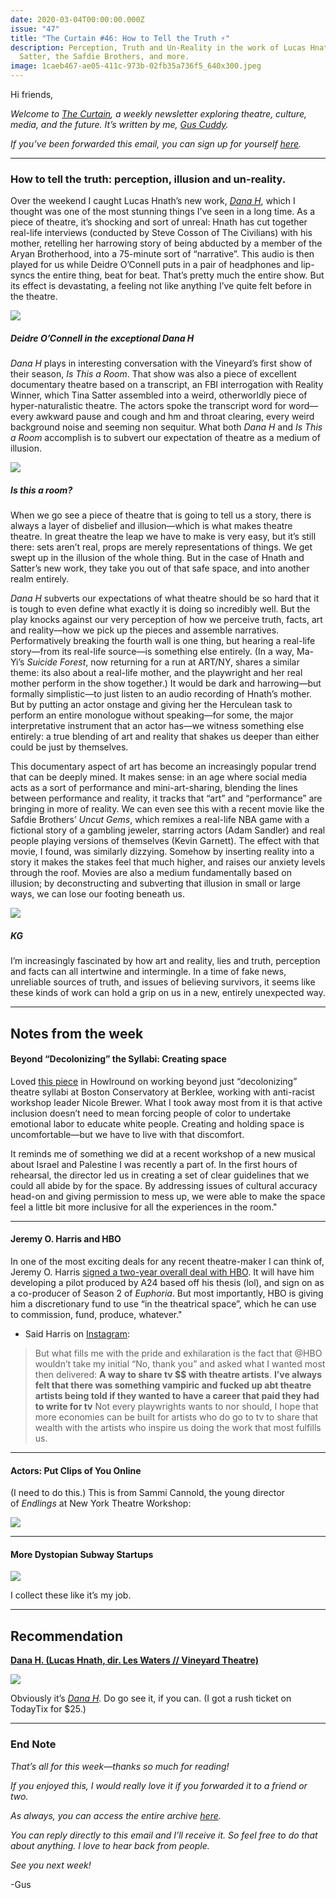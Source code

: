 ```yaml
---
date: 2020-03-04T00:00:00.000Z
issue: "47"
title: "The Curtain #46: How to Tell the Truth ⚡️"
description: Perception, Truth and Un-Reality in the work of Lucas Hnath, Tina
  Satter, the Safdie Brothers, and more.
image: 1caeb467-ae05-411c-973b-02fb35a736f5_640x300.jpeg
---
```



Hi friends,

_Welcome to [The Curtain](http://guscuddy.substack.com/), a weekly newsletter exploring theatre, culture, media, and the future. It’s written by me, [Gus Cuddy](http://guscuddy.com/)._

_If you’ve been forwarded this email, you can sign up for yourself [here](http://guscuddy.substack.com/subscribe)._

---

### How to tell the truth: perception, illusion and un-reality.

Over the weekend I caught Lucas Hnath’s new work, _[Dana H](https://www.vineyardtheatre.org/dana-h/)_, which I thought was one of the most stunning things I’ve seen in a long time. As a piece of theatre, it’s shocking and sort of unreal: Hnath has cut together real-life interviews (conducted by Steve Cosson of The Civilians) with his mother, retelling her harrowing story of being abducted by a member of the Aryan Brotherhood, into a 75-minute sort of “narrative”. This audio is then played for us while Deidre O’Connell puts in a pair of headphones and lip-syncs the entire thing, beat for beat. That’s pretty much the entire show. But its effect is devastating, a feeling not like anything I’ve quite felt before in the theatre.

 ![](./6d86ba31-d6e4-49b1-b6db-c07b4ba14e09_735x551.jpeg)

##### Deidre O’Connell in the exceptional _Dana H_

_Dana H_ plays in interesting conversation with the Vineyard’s first show of their season, _Is This a Room_. That show was also a piece of excellent documentary theatre based on a transcript, an FBI interrogation with Reality Winner, which Tina Satter assembled into a weird, otherworldly piece of hyper-naturalistic theatre. The actors spoke the transcript word for word—every awkward pause and cough and hm and throat clearing, every weird background noise and seeming non sequitur. What both _Dana H_ and _Is This a Room_ accomplish is to subvert our expectation of theatre as a medium of illusion.

 ![](./642b1315-693e-4334-a63e-2262ab50c26a_640x427.png)

##### Is this a room?

When we go see a piece of theatre that is going to tell us a story, there is always a layer of disbelief and illusion—which is what makes theatre theatre. In great theatre the leap we have to make is very easy, but it’s still there: sets aren’t real, props are merely representations of things. We get swept up in the illusion of the whole thing. But in the case of Hnath and Satter’s new work, they take you out of that safe space, and into another realm entirely.

_Dana H_ subverts our expectations of what theatre should be so hard that it is tough to even define what exactly it is doing so incredibly well. But the play knocks against our very perception of how we perceive truth, facts, art and reality—how we pick up the pieces and assemble narratives. Performatively breaking the fourth wall is one thing, but hearing a real-life story—from its real-life source—is something else entirely. (In a way, Ma-Yi’s _Suicide Forest_, now returning for a run at ART/NY, shares a similar theme: its also about a real-life mother, and the playwright and her real mother perform in the show together.) It would be dark and harrowing—but formally simplistic—to just listen to an audio recording of Hnath’s mother. But by putting an actor onstage and giving her the Herculean task to perform an entire monologue without speaking—for some, the major interpretative instrument that an actor has—we witness something else entirely: a true blending of art and reality that shakes us deeper than either could be just by themselves.

This documentary aspect of art has become an increasingly popular trend that can be deeply mined. It makes sense: in an age where social media acts as a sort of performance and mini-art-sharing, blending the lines between performance and reality, it tracks that “art” and “performance” are bringing in more of reality. We can even see this with a recent movie like the Safdie Brothers’ _Uncut Gems_, which remixes a real-life NBA game with a fictional story of a gambling jeweler, starring actors (Adam Sandler) and real people playing versions of themselves (Kevin Garnett). The effect with that movie, I found, was similarly dizzying. Somehow by inserting reality into a story it makes the stakes feel that much higher, and raises our anxiety levels through the roof. Movies are also a medium fundamentally based on illusion; by deconstructing and subverting that illusion in small or large ways, we can lose our footing beneath us.

 ![](./f7c03b5e-b9ba-4b71-bc13-06cc2dc44b33_2916x1716.jpeg)

##### KG

I’m increasingly fascinated by how art and reality, lies and truth, perception and facts can all intertwine and intermingle. In a time of fake news, unreliable sources of truth, and issues of believing survivors, it seems like these kinds of work can hold a grip on us in a new, entirely unexpected way.

---

## Notes from the week

#### Beyond “Decolonizing” the Syllabi: Creating space

Loved [this piece](https://howlround.com/beyond-decolonizing-syllabus) in Howlround on working beyond just “decolonizing” theatre syllabi at Boston Conservatory at Berklee, working with anti-racist workshop leader Nicole Brewer. What I took away most from it is that active inclusion doesn’t need to mean forcing people of color to undertake emotional labor to educate white people. Creating and holding space is uncomfortable—but we have to live with that discomfort. 

It reminds me of something we did at a recent workshop of a new musical about Israel and Palestine I was recently a part of. In the first hours of rehearsal, the director led us in creating a set of clear guidelines that we could all abide by for the space. By addressing issues of cultural accuracy head-on and giving permission to mess up, we were able to make the space feel a little bit more inclusive for all the experiences in the room."

---

#### Jeremy O. Harris and HBO

In one of the most exciting deals for any recent theatre-maker I can think of, Jeremy O. Harris [signed a two-year overall deal with HBO](https://variety.com/2020/tv/news/slave-play-writer-jeremy-o-harris-hbo-overall-deal-1203521034/). It will have him developing a pilot produced by A24 based off his thesis (lol), and sign on as a co-producer of Season 2 of _Euphoria_. But most importantly, HBO is giving him a discretionary fund to use “in the theatrical space”, which he can use to commission, fund, produce, whatever."

*   Said Harris on [Instagram](https://www.instagram.com/jeremyoharris/?hl=en):
    

> But what fills me with the pride and exhilaration is the fact that @HBO wouldn’t take my initial “No, thank you” and asked what I wanted most then delivered: **A way to share tv $$ with theatre artists**. **I’ve always felt that there was something vampiric and fucked up abt theatre artists being told if they wanted to have a career that paid they had to write for tv** Not every playwrights wants to nor should, I hope that more economies can be built for artists who do go to tv to share that wealth with the artists who inspire us doing the work that most fulfills us.

---

#### Actors: Put Clips of You Online

(I need to do this.) This is from Sammi Cannold, the young director of _Endlings_ at New York Theatre Workshop:

 ![](./da3ca2a6-a76b-4737-b46c-bbf68ada170d_489x843.jpeg)

---

#### More Dystopian Subway Startups

 ![](./5ddab336-e3c9-4d71-b09d-a3d3a68269d3_3024x4032.jpeg)

I collect these like it’s my job.

---

## Recommendation

**[Dana H. (Lucas Hnath, dir. Les Waters // Vineyard Theatre)](https://www.vineyardtheatre.org/dana-h/)**

 ![](./1caeb467-ae05-411c-973b-02fb35a736f5_640x300.jpeg)

Obviously it’s _[Dana H](https://www.vineyardtheatre.org/dana-h/)._ Do go see it, if you can. (I got a rush ticket on TodayTix for $25.)

---

### End Note

_That’s all for this week—thanks so much for reading!_

_If you enjoyed this, I would really love it if you forwarded it to a friend or two._

_As always, you can access the entire archive [here](http://guscuddy.substack.com/archive)._

_You can reply directly to this email and I’ll receive it. So feel free to do that about anything. I love to hear back from people._

_See you next week!_

\-Gus